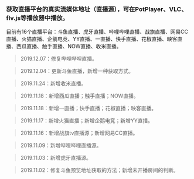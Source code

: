 ### 获取直播平台的真实流媒体地址（直播源），可在PotPlayer、VLC、flv.js等播放器中播放。

目前有16个直播平台：斗鱼直播、虎牙直播、哔哩哔哩直播、战旗直播、网易CC直播、火猫直播、企鹅电竞、YY直播、一直播、快手直播、花椒直播、映客直播、西瓜直播、触手直播、NOW直播、收米直播。

> 2019.12.07：修复哔哩哔哩直播。

> 2019.12.04：更新斗鱼直播，新增一种获取方式。

> 2019.11.24：新增收米直播。

> 2019.11.18：新增西瓜直播；触手直播；NOW直播。

> 2019.11.18：新增一直播；快手直播；花椒直播；映客直播。

> 2019.11.17：新增火猫直播；新增企鹅电竞；新增YY直播。

> 2019.11.16：新增战旗tv直播源；新增网易CC直播。

> 2019.11.09：新增哔哩哔哩直播源。

> 2019.11.03：新增虎牙直播源。

> 2019.11.02：修复斗鱼预览地址获取的方法；新增未开播房间的判断。

